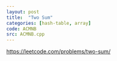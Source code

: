 ```yaml
---
layout: post
title:  "Two Sum"
categories: [hash-table, array]
code: ACMNB
src: ACMNB.cpp
---
```


https://leetcode.com/problems/two-sum/
